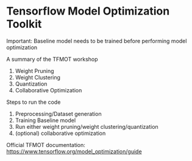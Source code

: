 # Tensorflow Model Optimization Toolkit

Important: Baseline model needs to be trained before performing model optimization

A summary of the TFMOT workshop
1. Weight Pruning
2. Weight Clustering
3. Quantization
4. Collaborative Optimization

Steps to run the code
1. Preprocessing/Dataset generation
2. Training Baseline model
3. Run either weight pruning/weight clustering/quantization
4. (optional) collaborative optimization

Official TFMOT documentation: https://www.tensorflow.org/model_optimization/guide
